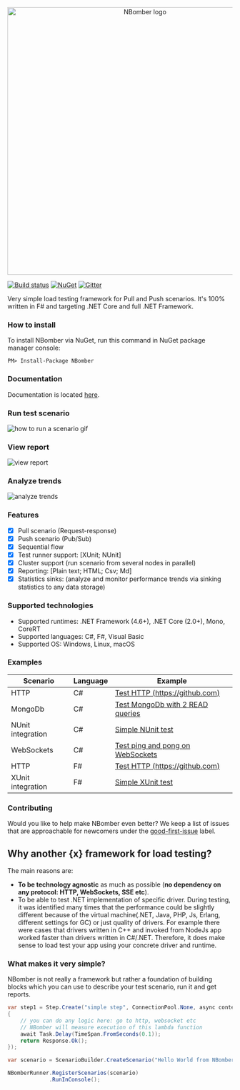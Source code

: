 <p align="center">
  <img src="https://github.com/PragmaticFlow/NBomber/blob/master/assets/nbomber_logo.png" alt="NBomber logo" width="600px"> 
</p>

[![Build status](https://ci.appveyor.com/api/projects/status/kko2ro88xry274do?svg=true)](https://ci.appveyor.com/project/PragmaticFlowOrg/nbomber)
[![NuGet](https://img.shields.io/nuget/v/nbomber.svg)](https://www.nuget.org/packages/nbomber/)
[![Gitter](https://badges.gitter.im/nbomber/community.svg)](https://gitter.im/nbomber/community?utm_source=badge&utm_medium=badge&utm_campaign=pr-badge)

Very simple load testing framework for Pull and Push scenarios. It's 100% written in F# and targeting .NET Core and full .NET Framework.

### How to install
To install NBomber via NuGet, run this command in NuGet package manager console:
```code
PM> Install-Package NBomber
```

### Documentation
Documentation is located [here](https://nbomber.com).

### Run test scenario
![how to run a scenario gif](https://raw.githubusercontent.com/PragmaticFlow/NBomber/dev/assets/nbomber_run.gif)

### View report
![view report](https://raw.githubusercontent.com/PragmaticFlow/NBomber/dev/assets/nbomber_report.jpg)

### Analyze trends
![analyze trends](https://github.com/PragmaticFlow/NBomber/blob/dev/assets/influx_trends.png)

### Features
- [x] Pull scenario (Request-response)
- [x] Push scenario (Pub/Sub)
- [x] Sequential flow
- [x] Test runner support: [XUnit; NUnit]
- [x] Cluster support (run scenario from several nodes in parallel)
- [x] Reporting: [Plain text; HTML; Csv; Md]
- [x] Statistics sinks: (analyze and monitor performance trends via sinking statistics to any data storage)

### Supported technologies
- Supported runtimes: .NET Framework (4.6+), .NET Core (2.0+), Mono, CoreRT
- Supported languages: C#, F#, Visual Basic
- Supported OS: Windows, Linux, macOS

### Examples
|Scenario|Language|Example|
|--|--|--|
| HTTP | C# | [Test HTTP (https://github.com)](https://github.com/PragmaticFlow/NBomber/blob/dev/examples/CSharp/CSharp.Examples/Scenarios/Http.cs) |
| MongoDb | C# | [Test MongoDb with 2 READ queries](https://github.com/PragmaticFlow/NBomber/blob/dev/examples/CSharp/CSharp.Examples/Scenarios/MongoDb.cs)|
| NUnit integration | C# | [Simple NUnit test](https://github.com/PragmaticFlow/NBomber/blob/dev/examples/CSharp/CSharp.Examples.NUnit/Tests.cs) |
| WebSockets | C# | [Test ping and pong on WebSockets](https://github.com/PragmaticFlow/NBomber/blob/dev/examples/CSharp/CSharp.Examples/Scenarios/WebSockets.cs) |
| HTTP | F# | [Test HTTP (https://github.com)](https://github.com/PragmaticFlow/NBomber/blob/dev/examples/FSharp/FSharp.Examples/Scenarios/Http.fs) |
| XUnit integration | F# | [Simple XUnit test](https://github.com/PragmaticFlow/NBomber/blob/dev/examples/FSharp/FSharp.Examples.XUnit/Tests.fs) |

### Contributing
Would you like to help make NBomber even better? We keep a list of issues that are approachable for newcomers under the [good-first-issue](https://github.com/PragmaticFlow/NBomber/issues?q=is%3Aopen+is%3Aissue+label%3A%22good+first+issue%22) label.

## Why another {x} framework for load testing?
The main reasons are:
 - **To be technology agnostic** as much as possible (**no dependency on any protocol: HTTP, WebSockets, SSE etc**).
 - To be able to test .NET implementation of specific driver. During testing, it was identified many times that the performance could be slightly different because of the virtual machine(.NET, Java, PHP, Js, Erlang, different settings for GC) or just quality of drivers. For example there were cases that drivers written in C++ and invoked from NodeJs app worked faster than drivers written in C#/.NET. Therefore, it does make sense to load test your app using your concrete driver and runtime.

 ### What makes it very simple? 
NBomber is not really a framework but rather a foundation of building blocks which you can use to describe your test scenario, run it and get reports.
```csharp
var step1 = Step.Create("simple step", ConnectionPool.None, async context =>
{
    // you can do any logic here: go to http, websocket etc
    // NBomber will measure execution of this lambda function
    await Task.Delay(TimeSpan.FromSeconds(0.1));    
    return Response.Ok();
});

var scenario = ScenarioBuilder.CreateScenario("Hello World from NBomber!", step1);

NBomberRunner.RegisterScenarios(scenario)
             .RunInConsole();
```
